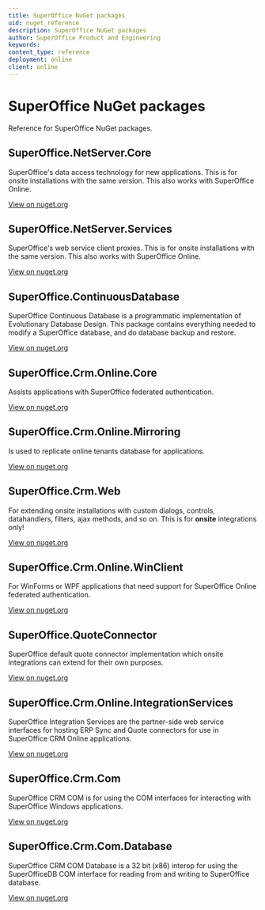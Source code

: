 ```yaml
---
title: SuperOffice NuGet packages
uid: nuget_reference
description: SuperOffice NuGet packages
author: SuperOffice Product and Engineering
keywords:
content_type: reference
deployment: online
client: online
---
```


# SuperOffice NuGet packages

Reference for SuperOffice NuGet packages.

## SuperOffice.NetServer.Core

SuperOffice's data access technology for new applications. This is for onsite installations with the same version. This also works with SuperOffice Online.

[View on nuget.org][1]

## SuperOffice.NetServer.Services

SuperOffice's web service client proxies. This is for onsite installations with the same version. This also works with SuperOffice Online.

[View on nuget.org][2]

## SuperOffice.ContinuousDatabase

SuperOffice Continuous Database is a programmatic implementation of Evolutionary Database Design. This package contains everything needed to modify a SuperOffice database, and do database backup and restore.

[View on nuget.org][3]

## SuperOffice.Crm.Online.Core

Assists applications with SuperOffice federated authentication.

[View on nuget.org][4]

## SuperOffice.Crm.Online.Mirroring

Is used to replicate online tenants database for applications.

[View on nuget.org][5]

## SuperOffice.Crm.Web

For extending onsite installations with custom dialogs, controls, datahandlers, filters, ajax methods, and so on. This is for **onsite** integrations only!

[View on nuget.org][6]

## SuperOffice.Crm.Online.WinClient

For WinForms or WPF applications that need support for SuperOffice Online federated authentication.

[View on nuget.org][7]

## SuperOffice.QuoteConnector

SuperOffice default quote connector implementation which onsite integrations can extend for their own purposes.

[View on nuget.org][8]

## SuperOffice.Crm.Online.IntegrationServices

SuperOffice Integration Services are the partner-side web service interfaces for hosting ERP Sync and Quote connectors for use in SuperOffice CRM Online applications.

[View on nuget.org][9]

## SuperOffice.Crm.Com

SuperOffice CRM COM is for using the COM interfaces for interacting with SuperOffice Windows applications.

[View on nuget.org][10]

## SuperOffice.Crm.Com.Database

SuperOffice CRM COM Database is a 32 bit (x86) interop for using the SuperOfficeDB COM interface for reading from and writing to SuperOffice database.

[View on nuget.org][11]

<!-- Referenced links -->
[1]: https://www.nuget.org/packages/SuperOffice.NetServer.Core
[2]: https://www.nuget.org/packages/SuperOffice.NetServer.Services
[3]: https://www.nuget.org/packages/SuperOffice.ContinuousDatabase/
[4]: https://www.nuget.org/packages/SuperOffice.Crm.Online.Core/
[5]: https://www.nuget.org/packages/SuperOffice.Crm.Online.Mirroring/
[6]: https://www.nuget.org/packages/SuperOffice.Crm.Web/
[7]: https://www.nuget.org/packages/SuperOffice.Crm.Online.WinClient/
[8]: https://www.nuget.org/packages/SuperOffice.QuoteConnector/
[9]: https://www.nuget.org/packages/SuperOffice.Crm.Online.IntegrationServices]
[10]: https://www.nuget.org/packages/SuperOffice.Crm.Com/
[11]: https://www.nuget.org/packages/SuperOffice.Crm.Com.Database/
